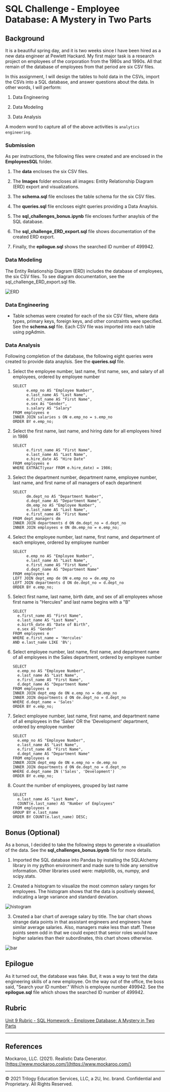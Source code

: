 # SQL Challenge - Employee Database: A Mystery in Two Parts

## Background

It is a beautiful spring day, and it is two weeks since I have been hired as a new data engineer at Pewlett Hackard. My first major task is a research project on employees of the corporation from the 1980s and 1990s. All that remain of the database of employees from that period are six CSV files.

In this assignment, I will design the tables to hold data in the CSVs, import the CSVs into a SQL database, and answer questions about the data. In other words, I will perform:

1. Data Engineering

2. Data Modeling

3. Data Analysis

A modern word to capture all of the above activities is `analytics engineering`.

### Submission

As per instructions, the following files were created and are enclosed in the **EmployeesSQL** folder. 

1. The **data** encloses the six CSV files. 

2. The **Images** folder encloses all images: Entity Relationship Diagram (ERD) export and visualizations. 

3. The **schema.sql** file encloses the table schema for the six CSV files. 

4. The **queries.sql** file encloses eight queries providing a Data Anaylsis. 

5. The **sql_challenges_bonus.ipynb** file encloses further anaylsis of the SQL database. 

6. The **sql_challenge_ERD_export.sql** file shows documentation of the created ERD export. 

7. Finally, the **epilogue.sql** shows the searched ID number of 499942. 


### Data Modeling

The Entity Relationship Diagram (ERD) includes the database of employees, the six CSV files. To see diagram documentation, see the sql_challenge_ERD_export.sql file. 

![ERD](EmployeeSQL/Images/sql_challenge_ERD_export.png)

### Data Engineering

- Table schemas were created for each of the six CSV files, where data types, primary keys, foreign keys, and other constraints were specified. See the **schema.sql** file. Each CSV file was imported into each table using pgAdmin.  

### Data Analysis

Following completion of the database, the following eight queries were created to provide data anaylsis. See the **queries.sql** file. 

1. Select the employee number, last name, first name, sex, and salary of all employees, ordered by employee number

    ```
    SELECT 
	      e.emp_no AS "Employee Number",
	      e.last_name AS "Last Name",
	      e.first_name AS "First Name",
	      e.sex As "Gender",
	      s.salary AS "Salary"
    FROM employees e
    INNER JOIN salaries s ON e.emp_no = s.emp_no
    ORDER BY e.emp_no;
    ```

2. Select the first name, last name, and hiring date for all employees hired in 1986

    ```
    SELECT
	      e.first_name AS "First Name",
	      e.last_name AS "Last Name",
	      e.hire_date AS "Hire Date"
    FROM employees e
    WHERE EXTRACT(year FROM e.hire_date) = 1986;
    ```

3. Select the department number, department name, employee number, last name, and first name of all managers of each department

      ```
      SELECT 
	        dm.dept_no AS "Department Number",
	        d.dept_name AS "Department Name",
	        dm.emp_no AS "Employee Number",
	        e.last_name AS "Last Name",
	        e.first_name AS "First Name"
      FROM dept_managers dm
      INNER JOIN departments d ON dm.dept_no = d.dept_no
      INNER JOIN employees e ON dm.emp_no = e.emp_no;

4. Select the employee number, last name, first name, and department of each employee, ordered by employee number

      ```
      SELECT 
	        e.emp_no AS "Employee Number",
	        e.last_name AS "Last Name",
	        e.first_name AS "First Name",
	        d.dept_name AS "Department Name"
      FROM employees e
      LEFT JOIN dept_emp de ON e.emp_no = de.emp_no
      LEFT JOIN departments d ON de.dept_no = d.dept_no
      ORDER BY e.emp_no;
      ```

5. Select first name, last name, birth date, and sex of all employees whose first name is "Hercules" and last name begins with a "B"

      ```
      SELECT 
        e.first_name AS "First Name",
        e.last_name AS "Last Name",
        e.birth_date AS "Date of Birth",
        e.sex AS "Gender"
      FROM employees e
      WHERE e.first_name = 'Hercules'
      AND e.last_name LIKE 'B%';
      ```

6. Select employee number, last name, first name, and department name of all employees in the Sales department, ordered by employee number

      ```
      SELECT 
        e.emp_no AS "Employee Number",
        e.last_name AS "Last Name",
        e.first_name AS "First Name",
        d.dept_name AS "Department Name"
      FROM employees e
      INNER JOIN dept_emp de ON e.emp_no = de.emp_no
      INNER JOIN departments d ON de.dept_no = d.dept_no
      WHERE d.dept_name = 'Sales'
      ORDER BY e.emp_no;
      ```

7. Select employee number, last name, first name, and department name of all employees in the 'Sales' OR the 'Development' department, ordered by employee number

      ```
      SELECT
        e.emp_no AS "Employee Number",
        e.last_name AS "Last Name",
        e.first_name AS "First Name",
        d.dept_name AS "Department Name"
      FROM employees e
      INNER JOIN dept_emp de ON e.emp_no = de.emp_no
      INNER JOIN departments d ON de.dept_no = d.dept_no
      WHERE d.dept_name IN ('Sales', 'Development')
      ORDER BY e.emp_no;
      ```

8. Count the number of employees, grouped by last name

      ```
      SELECT 
        e.last_name AS "Last Name",
        COUNT(e.last_name) AS "Number of Employees"
      FROM employees e
      GROUP BY e.last_name
      ORDER BY COUNT(e.last_name) DESC;
      ```

## Bonus (Optional)

As a bonus, I decided to take the following steps to generate a visualiation of the data. See the **sql_challenges_bonus.ipynb** file for more details. 

1. Imported the SQL database into Pandas by installing the SQLAlchemy library in my python environment and made sure to hide any sensitive information. Other libraries used were: matplotlib, os, numpy, and scipy.stats. 

2. Created a histogram to visualize the most common salary ranges for employees. The histogram shows that the data is positively skewed, indicating a large variance and standard deviation. 

![histogram](EmployeeSQL/Images/histogram_salary.png)

3. Created a bar chart of average salary by title. The bar chart shows strange data points in that assistant engineers and engineers have similar average salaries. Also, managers make less than staff. These points seem odd in that we could expect that senior roles would have higher salaries than their subordinates, this chart shows otherwise. 

![bar](EmployeeSQL/Images/barchart_avgsalary.png)

## Epilogue

As it turned out, the database was fake. But, it was a way to test the data engineering skills of a new employee. On the way out of the office, the boss said, "Search your ID number." Which is employee number 499942. See the **epilogue.sql** file which shows the searched ID number of 499942. 

## Rubric

[Unit 9 Rubric - SQL Homework - Employee Database: A Mystery in Two Parts](https://docs.google.com/document/d/1OksnTYNCT0v0E-VkhIMJ9-iG0_oXNwCZAJlKV0aVMKQ/edit?usp=sharing)

- - -

## References

Mockaroo, LLC. (2021). Realistic Data Generator. [https://www.mockaroo.com/](https://www.mockaroo.com/)

- - -

© 2021 Trilogy Education Services, LLC, a 2U, Inc. brand. Confidential and Proprietary. All Rights Reserved.